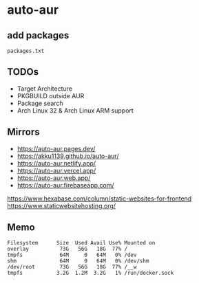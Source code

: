 # auto-aur

## add packages

`packages.txt`

## TODOs

- Target Architecture
- PKGBUILD outside AUR
- Package search
- Arch Linux 32 & Arch Linux ARM support

## Mirrors

- https://auto-aur.pages.dev/
- https://akku1139.github.io/auto-aur/
- https://auto-aur.netlify.app/
- https://auto-aur.vercel.app/
- https://auto-aur.web.app/
- https://auto-aur.firebaseapp.com/

https://www.hexabase.com/column/static-websites-for-frontend
https://www.staticwebsitehosting.org/

## Memo

```
Filesystem      Size  Used Avail Use% Mounted on
overlay          73G   56G   18G  77% /
tmpfs            64M     0   64M   0% /dev
shm              64M     0   64M   0% /dev/shm
/dev/root        73G   56G   18G  77% /__w
tmpfs           3.2G  1.2M  3.2G   1% /run/docker.sock
```
